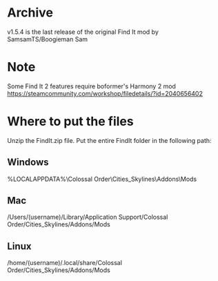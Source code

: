 # Archive

v1.5.4 is the last release of the original Find It mod by SamsamTS/Boogieman Sam  

# Note
Some Find It 2 features require boformer's Harmony 2 mod  
https://steamcommunity.com/workshop/filedetails/?id=2040656402  

# Where to put the files  
Unzip the FindIt.zip file. Put the entire FindIt folder in the following path:  

## Windows
%LOCALAPPDATA%\Colossal Order\Cities_Skylines\Addons\Mods  

## Mac
/Users/(username)/Library/Application Support/Colossal Order/Cities_Skylines/Addons/Mods  

## Linux 
/home/(username)/.local/share/Colossal Order/Cities_Skylines/Addons/Mods  

